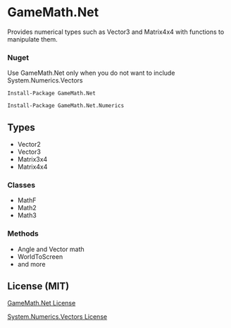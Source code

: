 # GameMath.Net

Provides numerical types such as Vector3 and Matrix4x4 with functions to manipulate them.

### Nuget
Use GameMath.Net only when you do not want to include System.Numerics.Vectors

    Install-Package GameMath.Net

    Install-Package GameMath.Net.Numerics

## Types
- Vector2
- Vector3
- Matrix3x4
- Matrix4x4

### Classes
- MathF
- Math2
- Math3

### Methods
- Angle and Vector math
- WorldToScreen
- and more

## License (MIT)

[GameMath.Net License](https://github.com/michel-pi/GameMath.Net/blob/master/LICENSE "GameMath.Net License")

[System.Numerics.Vectors License](https://github.com/dotnet/corefx/blob/master/LICENSE.TXT "System.Numerics.Vectors License")
